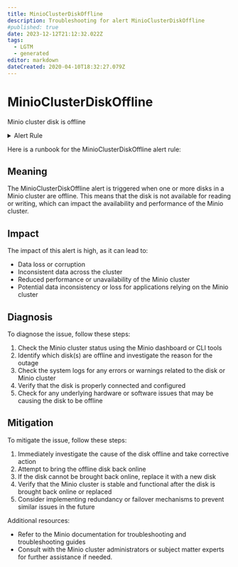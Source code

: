 ```yaml
---
title: MinioClusterDiskOffline
description: Troubleshooting for alert MinioClusterDiskOffline
#published: true
date: 2023-12-12T21:12:32.022Z
tags: 
  - LGTM
  - generated
editor: markdown
dateCreated: 2020-04-10T18:32:27.079Z
---
```


# MinioClusterDiskOffline

Minio cluster disk is offline

<details>
  <summary>Alert Rule</summary>

{{% rule "minio/minio-internal.yml" "MinioClusterDiskOffline" %}}

{{% comment %}}

```yaml
alert: MinioClusterDiskOffline
expr: minio_cluster_drive_offline_total > 0
for: 0m
labels:
    severity: critical
annotations:
    summary: Minio cluster disk offline (instance {{ $labels.instance }})
    description: |-
        Minio cluster disk is offline
          VALUE = {{ $value }}
          LABELS = {{ $labels }}
    runbook: https://github.com/srerun/prometheus-alerts/blob/main/content/runbooks/minio-internal/MinioClusterDiskOffline.md

```

{{% /comment %}}

</details>


Here is a runbook for the MinioClusterDiskOffline alert rule:

## Meaning

The MinioClusterDiskOffline alert is triggered when one or more disks in a Minio cluster are offline. This means that the disk is not available for reading or writing, which can impact the availability and performance of the Minio cluster.

## Impact

The impact of this alert is high, as it can lead to:

* Data loss or corruption
* Inconsistent data across the cluster
* Reduced performance or unavailability of the Minio cluster
* Potential data inconsistency or loss for applications relying on the Minio cluster

## Diagnosis

To diagnose the issue, follow these steps:

1. Check the Minio cluster status using the Minio dashboard or CLI tools
2. Identify which disk(s) are offline and investigate the reason for the outage
3. Check the system logs for any errors or warnings related to the disk or Minio cluster
4. Verify that the disk is properly connected and configured
5. Check for any underlying hardware or software issues that may be causing the disk to be offline

## Mitigation

To mitigate the issue, follow these steps:

1. Immediately investigate the cause of the disk offline and take corrective action
2. Attempt to bring the offline disk back online
3. If the disk cannot be brought back online, replace it with a new disk
4. Verify that the Minio cluster is stable and functional after the disk is brought back online or replaced
5. Consider implementing redundancy or failover mechanisms to prevent similar issues in the future

Additional resources:

* Refer to the Minio documentation for troubleshooting and troubleshooting guides
* Consult with the Minio cluster administrators or subject matter experts for further assistance if needed.